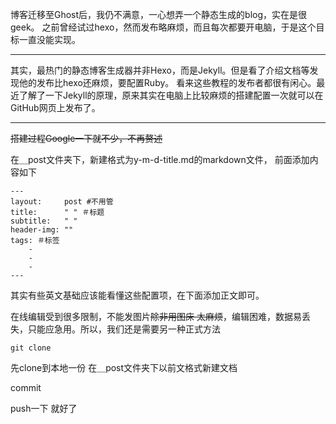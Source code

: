 博客迁移至Ghost后，我仍不满意，一心想弄一个静态生成的blog，实在是很geek。
之前曾经试过hexo，然而发布略麻烦，而且每次都要开电脑，于是这个目标一直没能实现。

---
其实，最热门的静态博客生成器并非Hexo，而是Jekyll。但是看了介绍文档等发现他的发布比hexo还麻烦，要配置Ruby。
看来这些教程的发布者都很有闲心。最近了解了一下Jekyll的原理，原来其实在电脑上比较麻烦的搭建配置一次就可以在GitHub网页上发布了。

---

~~搭建过程Google一下就不少，不再赘述~~

在＿post文件夹下，新建格式为y-m-d-title.md的markdown文件，
前面添加内容如下

```
---
layout:     post #不用管
title:      " " ＃标题
subtitle:   " "
header-img: ""
tags: ＃标签
    - 
    - 
    - 
---
```
其实有些英文基础应该能看懂这些配置项，在下面添加正文即可。

在线编辑受到很多限制，不能发图片~~除非用图床 太麻烦~~，编辑困难，数据易丢失，只能应急用。所以，我们还是需要另一种正式方法

`git clone`

先clone到本地一份
在＿post文件夹下以前文格式新建文档

commit

push一下
就好了

